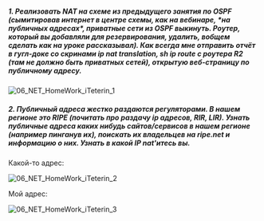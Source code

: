 ##### 1. Реализовать NAT на схеме из предыдущего занятия по OSPF (сымитировав интернет в центре схемы, как на вебинаре, ***на публичных адресах\***, приватные сети из OSPF выкинуть. Роутер, который вы добавляли для резервирования, **удалить**, вобщем сделать как на уроке рассказывал). Как всегда мне отправить отчёт в гугл-доке со скринами ip nat translation, sh ip route c роутера R2 (там не должно быть приватных сетей), открытую веб-страницу по публичному адресу.

![06_NET_HomeWork_iTeterin_1](D:\GitRepos\GeekBrains\NET\06\06_NET_HomeWork_iTeterin_1.png)

##### 2. Публичный адреса жестко раздаются регуляторами. В нашем регионе это RIPE (почитать про раздачу ip адресов, RIR, LIR). Узнать публичные адреса каких нибудь сайтов/сервисов в нашем регионе (например пинганув их), поискать их владельцев на ripe.net и информацию о них. Узнать в какой IP nat'итесь вы.

Какой-то адрес:

![06_NET_HomeWork_iTeterin_2](D:\GitRepos\GeekBrains\NET\06\06_NET_HomeWork_iTeterin_2.png)

Мой адрес:

![06_NET_HomeWork_iTeterin_3](D:\GitRepos\GeekBrains\NET\06\06_NET_HomeWork_iTeterin_3.png)